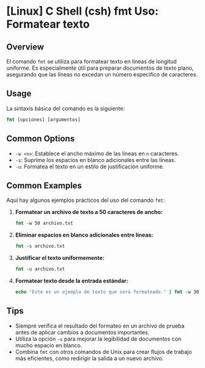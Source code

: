# [Linux] C Shell (csh) fmt Uso: Formatear texto

## Overview
El comando `fmt` se utiliza para formatear texto en líneas de longitud uniforme. Es especialmente útil para preparar documentos de texto plano, asegurando que las líneas no excedan un número específico de caracteres.

## Usage
La sintaxis básica del comando es la siguiente:

```csh
fmt [opciones] [argumentos]
```

## Common Options
- `-w <n>`: Establece el ancho máximo de las líneas en `n` caracteres.
- `-s`: Suprime los espacios en blanco adicionales entre las líneas.
- `-u`: Formatea el texto en un estilo de justificación uniforme.

## Common Examples
Aquí hay algunos ejemplos prácticos del uso del comando `fmt`:

1. **Formatear un archivo de texto a 50 caracteres de ancho:**
   ```csh
   fmt -w 50 archivo.txt
   ```

2. **Eliminar espacios en blanco adicionales entre líneas:**
   ```csh
   fmt -s archivo.txt
   ```

3. **Justificar el texto uniformemente:**
   ```csh
   fmt -u archivo.txt
   ```

4. **Formatear texto desde la entrada estándar:**
   ```csh
   echo "Este es un ejemplo de texto que será formateado." | fmt -w 30
   ```

## Tips
- Siempre verifica el resultado del formateo en un archivo de prueba antes de aplicar cambios a documentos importantes.
- Utiliza la opción `-s` para mejorar la legibilidad de documentos con mucho espacio en blanco.
- Combina `fmt` con otros comandos de Unix para crear flujos de trabajo más eficientes, como redirigir la salida a un nuevo archivo.